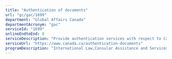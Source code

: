 ```yaml
---
title: "Authentication of documents"
url: "gc/gac/1699"
department: "Global Affairs Canada"
departmentAcronym: "gac"
serviceId: "1699"
onlineEndtoEnd: 0
serviceDescription: "Provide authentication services with respect to Canadian public documents so they will be accepted abroad."
serviceUrl: "https://www.canada.ca/authentication-documents"
programDescription: "International Law,Consular Assistance and Services for Canadians Abroad"
---
```

